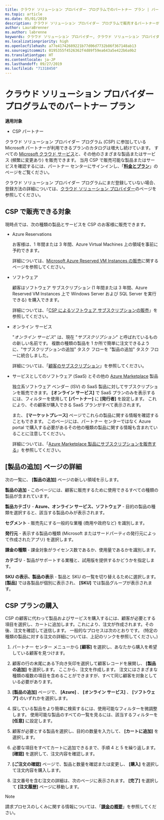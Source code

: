 ```yaml
---
title: クラウド ソリューション プロバイダー プログラムでのパートナー プラン | パートナー センター
ms.topic: article
ms.date: 05/01/2019
description: クラウド ソリューション プロバイダー プログラムで販売するパートナーが利用できるプランについて説明します。
author: LauraBrenner
ms.author: labrenne
keywords: クラウド ソリューション プロバイダー, クラウド ソリューション プロバイダー プログラム, CSP, 製品の追加, パートナー プラン, CSP プラン, クラウド ベースのサービス, Azure, Office 365, Dynamics, CSP パートナー, CSP での販売, Azure RI, Azure Reserved Virtual Machine Instances, Azure Reservations, オンライン サービス, サブスクリプション ソフトウェア, AHUB, SQL Server on Azure, Windows Server on Azure, 顧客のサブスクリプション
ms.localizationpriority: high
ms.openlocfilehash: a77e41742689221b77d06d7732b86f367148ab13
ms.sourcegitcommit: 0195355f4526362f4d89f59ea643a5e422b6a9b2
ms.translationtype: HT
ms.contentlocale: ja-JP
ms.lasthandoff: 09/27/2019
ms.locfileid: "71318450"
---
```

# <a name="partner-offers-in-the-cloud-solution-provider-program"></a>クラウド ソリューション プロバイダー プログラムでのパートナー プラン 

**適用対象**

-  CSP パートナー

クラウド ソリューション プロバイダー プログラム (CSP) に参加している Microsoft パートナーが利用できるプランのカタログは増大し続けています。 すべての [Microsoft クラウド サービス](https://partner.microsoft.com/cloud-solution-provider/products-and-services)と、その他のさまざまな製品またはサービス (頻繁に変更あり) を販売できます。 当月 CSP で販売可能な製品またはサービスを確認するには、パートナー センターにサインインし、「[**料金とプラン**](https://partnercenter.microsoft.com/pcv/sales)」のページをご覧ください。  

クラウド ソリューション プロバイダー プログラムにまだ登録していない場合、 登録方法の詳細については、[クラウド ソリューション プロバイダー](https://partner.microsoft.com/cloud-solution-provider)のページを参照してください。 

## <a name="what-you-can-sell-through-csp"></a>CSP で販売できる対象

現時点では、次の種類の製品とサービスを CSP のお客様に販売できます。

- Azure Reservations<br> 

    お客様は、1 年間または 3 年間、Azure Virtual Machines 上の領域を事前に予約できます。<br>
    
    詳細については、[Microsoft Azure Reserved VM Instances の販売](azure-reservations.md)に関するページを参照してください。

- ソフトウェア<br>

    顧客はソフトウェア サブスクリプション (1 年間または 3 年間、Azure Reserved VM Instances 上で Windows Server および SQL Server を実行できる) を購入できます。<br>
 
    詳細については、「[CSP によるソフトウェア サブスクリプションの販売](csp-software-subscriptions.md)」を参照してください。  

- オンライン サービス<br>

    "*オンライン サービス*" は、現在 "*サブスクリプション*" と呼ばれているものの新しい名前です。 複数の種類の製品を 1 か所で簡単に注文できるように、"サブスクリプションの追加" タスク フローを "製品の追加" タスク フローに統合しました。<br>
    
    詳細については、「[顧客のサブスクリプション](customer-subscriptions.md)」を参照してください。

- サービスとしてのソフトウェア (SaaS) とその他の [Azure Marketplace](https://azuremarketplace.microsoft.com/marketplace) 製品<br>

    独立系ソフトウェア ベンダー (ISV) の SaaS 製品に対してサブスクリプションを販売できます。 **[オンライン サービス]** で SaaS プランのみを表示するには、フィルターを使用して **[パートナー]** に **[発行者]** を設定します。 これにより、その顧客が購入できる SaaS プランがすべて表示されます。<br>
    
    また、 **[マーケットプレース]** ページでこれらの製品に関する情報を確認することもできます。 このページには、パートナー センターではなく Azure portal で購入する必要があるその他の種類の製品に関する情報も含まれていることに注意してください。<br>

    詳細については、「[Azure Marketplace 製品にサブスクリプションを販売する](sell-marketplace-products.md)」を参照してください。

## <a name="add-products-page-details"></a>[製品の追加] ページの詳細

次の一覧に、 **[製品の追加]** ページの新しい領域を示します。

**製品の追加** - このページには、顧客に販売するために使用できるすべての種類の製品が含まれています。

**製品カテゴリ**  - **Azure、オンライン サービス、ソフトウェア** - 目的の製品の種類を選択すると、該当する製品のみが表示されます。

**セグメント**  - 販売先にする一般的な業種 (商用や政府など) を識別します。

**発行元** - 表示する製品の種類 (Microsoft またはサードパーティの発行元によって作成されたアプリ) を選択します。

**課金の種類** - 課金対象がライセンス数であるか、使用量であるかを識別します。

**カテゴリ** - 製品がサポートする業種と、試用版を提供するかどうかを指定します。

**SKU の表示、製品の表示** - 製品と SKU の一覧を切り替えるために選択します。 **[製品]** では各製品が個別に表示され、 **[SKU]** では製品グループが表示されます。

## <a name="buy-csp-offers"></a>CSP プランの購入

CSP の顧客に代わって製品およびサービスを購入するには、顧客が必要とする項目を選択し、カートに追加します。これにより、注文が作成されます。その後、注文を確認して送信します。 一般的なプロセスは次のとおりです。 (特定の種類の製品に対する注文の詳細については、上記のリンクを参照してください。)

1. パートナー センター メニューから **[顧客]** を選択し、あなたから購入を希望している顧客を見つけます。 

2. 顧客の行の末尾にある下向き矢印を選択して顧客レコードを展開し、 **[製品の追加]** を選択します。 ここから、注文を作成します。 注文にはさまざまな種類の複数の項目を含めることができますが、すべて同じ顧客を対象としている必要があります。

3. **[製品の追加]** ページで、 **[Azure]** 、 **[オンライン サービス]** 、 **[ソフトウェア]** のいずれかを選択します。

4. 探している製品をより簡単に検索するには、使用可能なフィルターを微調整します。 使用可能な製品のすべての一覧を見るには、該当するフィルターを **[任意]** に設定します。 

5. 顧客が必要とする製品を選択し、目的の数量を入力して、 **[カートに追加]** を選択します。

6. 必要な項目をすべてカートに追加できるまで、手順 4 と 5 を繰り返します。 **[確認]** を選択して、注文内容を確認します。  

7. **[ご注文の確認]** ページで、製品と数量を確認または変更し、 **[購入]** を選択して注文内容を購入します。 

8. 注文番号を含む注文の詳細は、次のページに表示されます。 **[完了]** を選択して **[注文履歴]** ページに移動します。 

> [!NOTE]
> 請求プロセスのしくみに関する情報については、「[**課金の概要**](https://docs.microsoft.com/partner-center/billing-basics)」を参照してください。


